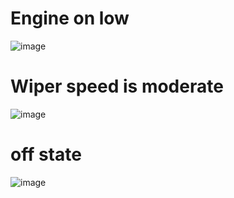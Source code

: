 # Engine on low
![image](https://user-images.githubusercontent.com/102717322/168411408-cf625df5-f54f-4ece-8bfc-803b9c51be92.png)

# Wiper speed is moderate

![image](https://user-images.githubusercontent.com/102717322/168411519-43f2ba90-e40d-4534-9973-e31476110559.png)

# off state
![image](https://user-images.githubusercontent.com/102717322/168411555-dcc88c34-3a98-489a-a75e-13cbad90d641.png)
